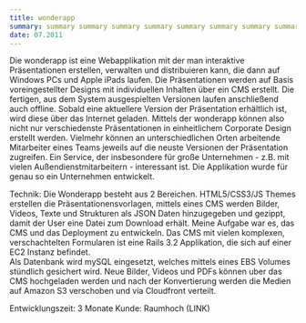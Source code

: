 ```yaml
---
title: wonderapp
summary: summary summary summary summary summary summary summary summary summary summary summary 
date: 07.2011
---
```


Die wonderapp ist eine Webapplikation mit der man interaktive Präsentationen erstellen, verwalten und distribuieren kann, die dann auf Windows PCs und Apple iPads laufen. 
Die Präsentationen werden auf Basis voreingestellter Designs mit individuellen Inhalten über ein CMS erstellt. Die fertigen, aus dem System ausgespielten Versionen laufen anschließend auch offline. Sobald eine aktuellere Version der Präsentation erhältlich ist, wird diese über das Internet geladen. 
Mittels der wonderapp können also nicht nur verschiedenste Präsentationen in einheitlichem Corporate Design erstellt werden. Vielmehr können an unterschiedlichen Orten arbeitende Mitarbeiter eines Teams jeweils auf die neuste Versionen der Präsentation zugreifen. Ein Service, der insbesondere für große Unternehmen - z.B. mit vielen Außendienstmitarbeitern - interessant ist. Die Applikation wurde für genau so ein Unternehmen entwickelt. 


Technik:
Die Wonderapp besteht aus 2 Bereichen. HTML5/CSS3/JS Themes erstellen die Präsentationensvorlagen, mittels eines CMS werden Bilder, Videos, Texte und Strukturen  als JSON Daten hinzugegeben und gezippt, damit der User eine Datei zum Download erhält.
Meine Aufgabe war es, das CMS und das Deployment zu entwickeln.
Das CMS mit vielen komplexen, verschachtelten Formularen ist eine Rails 3.2 Applikation, die sich auf einer EC2 Instanz befindet.  
Als Datenbank wird mySQL eingesetzt, welches mittels eines EBS Volumes stündlich gesichert wird. Neue Bilder, Videos und PDFs können uber das CMS hochgeladen werden und nach der Konvertierung werden die Medien auf Amazon S3 verschoben und via Cloudfront verteilt.

Entwicklungszeit: 3 Monate
Kunde: Raumhoch (LINK) 